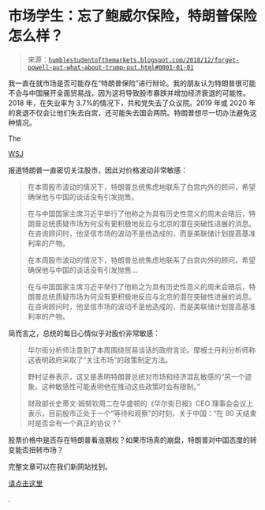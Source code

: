 <!--yml

分类：未分类

日期：2024-05-18 02:34:51

-->

# 市场学生：忘了鲍威尔保险，特朗普保险怎么样？

> 来源：[`humblestudentofthemarkets.blogspot.com/2018/12/forget-powell-put-what-about-trump-put.html#0001-01-01`](https://humblestudentofthemarkets.blogspot.com/2018/12/forget-powell-put-what-about-trump-put.html#0001-01-01)

我一直在就市场是否可能存在“特朗普保险”进行辩论。我的朋友认为特朗普很可能不会与中国展开全面贸易战，因为这将导致股市暴跌并增加经济衰退的可能性。2018 年，在失业率为 3.7%的情况下，共和党失去了众议院。2019 年或 2020 年的衰退不仅会让他们失去白宫，还可能失去国会两院。特朗普想尽一切办法避免这种情况。

The

[WSJ](https://www.wsj.com/articles/trump-is-gripped-by-market-volatilityand-his-role-in-it-1544199996)

报道特朗普一直密切关注股市，因此对价格波动非常敏感：

> 在本周股市波动的情况下，特朗普总统焦虑地联系了白宫内外的顾问，希望确保他与中国的谈话没有引发抛售。
> 
> 在与中国国家主席习近平举行了他称之为具有历史性意义的周末会晤后，特朗普总统质疑市场为何没有更积极地反应与北京的潜在突破性进展的消息。在咨询顾问时，他坚信市场的波动不是他造成的，而是美联储计划提高基准利率的产物。
> 
> 在本周股市波动的情况下，特朗普总统焦虑地联系了白宫内外的顾问，希望确保他与中国的谈话没有引发抛售...
> 
> 在与中国国家主席习近平举行了他称之为具有历史性意义的周末会晤后，特朗普总统质疑市场为何没有更积极地反应与北京的潜在突破性进展的消息。在咨询顾问时，他坚信市场的波动不是他造成的，而是美联储计划提高基准利率的产物。

简而言之，总统的每日心情似乎对股价非常敏感：

> 华尔街分析师注意到了本周围绕贸易谈话的政府言论。摩根士丹利分析师称这表明政府采取了“关注市场”的政策制定方法。
> 
> 野村证券表示，这又是表明特朗普总统对市场和经济混乱敏感的“另一个迹象。这种敏感性可能表明他在推动这些政策时会有限制。”
> 
> 财政部长史蒂文·姆努钦周二在华盛顿的《华尔街日报》CEO 理事会会议上表示，目前股市正处于一个“等待和观察”的时刻，关于中国：“在 90 天结束时是否会有一个真正的协议？”

股票价格中是否存在特朗普看涨期权？如果市场真的崩盘，特朗普对中国态度的转变能否扭转市场？

完整文章可以在我们新网站找到。

[请点击这里](https://humblestudentofthemarkets.com/2018/12/10/forget-the-powell-put-what-about-a-trump-put/)

.
